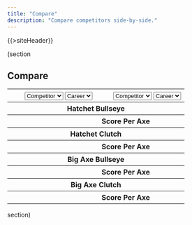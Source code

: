 ```yaml
---
title: "Compare"
description: "Compare competitors side-by-side."
---
```


{{>siteHeader}}

(section

## Compare

<div class="card" x-data="compare" x-cloak>
  <table class="fixed">
    <tbody>
      <tr>
        <th colspan="2" x-data="left">
          <select x-on:change="data = await getData($event.target.value); stats = getStats(data, '')">
            <option value="">Competitor</option>
            {{#profiles}}
            <option value="{{profileId}}">{{name}}</option>
            {{/profiles}}
          </select>
          <select x-on:change="stats = getStats(data, $event.target.value)">
            <option value="">Career</option>
            <optgroup label="Seasons">
              <template x-for="season in data?.seasons || []">
                <option x-bind:value="season.seasonId" x-text="season.name"></option>
              </template>
            </optgroup>
          </select>
        </th>
        <th colspan="2" x-data="right">
          <select x-on:change="data = await getData($event.target.value); stats = getStats(data, '')">
            <option value="">Competitor</option>
            {{#profiles}}
            <option value="{{profileId}}">{{name}}</option>
            {{/profiles}}
          </select>
          <select x-on:change="stats = getStats(data, $event.target.value)">
            <option value="">Career</option>
            <optgroup label="Seasons">
              <template x-for="season in data?.seasons || []">
                <option x-bind:value="season.seasonId" x-text="season.name"></option>
              </template>
            </optgroup>
          </select>
        </th>
      </tr>
      <tr>
        <th colspan="4">Hatchet Bullseye</th>
      </tr>
      <tr>
        <th x-text="left.stats?.hatchet?.bullseye?.scorePerAxe"></th>
        <th colspan="2">Score Per Axe</th>
        <th x-text="right.stats?.hatchet?.bullseye?.scorePerAxe"></th>
      </tr>
      <tr>
        <th colspan="4">Hatchet Clutch</th>
      </tr>
      <tr>
        <th x-text="left.stats?.hatchet?.clutch?.scorePerAxe"></th>
        <th colspan="2">Score Per Axe</th>
        <th x-text="right.stats?.hatchet?.clutch?.scorePerAxe"></th>
      </tr>
      <tr>
        <th colspan="4">Big Axe Bullseye</th>
      </tr>
      <tr>
        <th x-text="left.stats?.bigAxe?.bullseye?.scorePerAxe"></th>
        <th colspan="2">Score Per Axe</th>
        <th x-text="right.stats?.bigAxe?.bullseye?.scorePerAxe"></th>
      </tr>
      <tr>
        <th colspan="4">Big Axe Clutch</th>
      </tr>
      <tr>
        <th x-text="left.stats?.bigAxe?.clutch?.scorePerAxe"></th>
        <th colspan="2">Score Per Axe</th>
        <th x-text="right.stats?.bigAxe?.clutch?.scorePerAxe"></th>
      </tr>
    </tbody>
  </table>
</div>

section)

<script src="//unpkg.com/alpinejs" defer></script>

<script>
  const compare = {
    left: {
      data: null,
      stats: null
    },
    right: {
      data: null,
      stats: null
    }
  };

  const getData = async (profileId) => {
    return await fetch(`/${profileId}.json`).then(x => x.json()).catch(() => null);
  };

  const getStats = (data, seasonId) => {
    const timeFrame = !seasonId ? data : data.seasons.find(x => `${x.seasonId}` === seasonId);

    return timeFrame?.stats ?? null;
  };
</script>